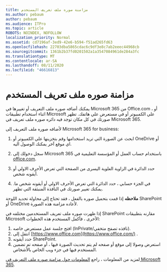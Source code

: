 ```yaml
---
title: مزامنة صوره ملف تعريف المستخدم
ms.author: pebaum
author: pebaum
ms.audience: ITPro
ms.topic: article
ROBOTS: NOINDEX, NOFOLLOW
localization_priority: Normal
ms.assetid: cd7196af-3ed9-42e6-b594-f51ad265fd63
ms.openlocfilehash: 22703dba5865cdac6c9df3e8c7ab2eeec44968cb
ms.sourcegitcommit: 1361b2b37fd0201502a1a3547084961de284a3fc
ms.translationtype: MT
ms.contentlocale: ar-SA
ms.lasthandoff: 08/11/2020
ms.locfileid: "46616813"
---
```

# <a name="sync-a-users-profile-picture"></a>مزامنة صوره ملف تعريف المستخدم

يمكنك أضافه صوره ملف التعريف أو تغييرها في Microsoft 365 من Office.com ، أو اثناء استخدام تطبيقات Microsoft علي الكمبيوتر أو في مستعرض علي هاتفك. تظهر صورتك في كل مكان توجد فيه دائره صوره ملف تعريف في Microsoft 365.

لأضافه صوره ملف التعريف إلى Microsoft 365 for business:

1. ابحث عن الصورة التي تريد استخدامها وقم بتخزينها علي الكمبيوتر أو OneDrive أو اي موقع آخر يمكنك الوصول اليه.

2. سجل دخولك إلى Microsoft 365 باستخدام حساب العمل أو المؤسسة التعليمية في [office.com](https://www.office.com).

3. حدد الدائرة في الزاوية العلوية اليسرى من الصفحة التي تعرض الأحرف الاولي أو أيقونه شخص.

4. في الجزء حسابي ، حدد الدائرة التي تعرض الأحرف الاولي أو أيقونه شخص ما. يمكنك تغيير صورتك في النافذة المنبثقة التي تظهر.

**ملاحظه** إذا قمت بتحميل صوره بالفعل ، فقد تحتاج إلى محاولة تحديد اللوحة SharePoint أو OneDrive لأعاده مزامنة هذه الصورة.

إذا ظهرت صوره ملف تعريف المستخدمين مختلفه في SharePoint مقارنه بتطبيقات Microsoft الأخرى ، فأكمل المستخدم هذه الخطوات:

1. افتح جلسة عمل مستعرض خاصه (InPrivate/نافذه تصفح متخفي).
2. انتقل إلى [https://www.office.com](https://www.office.com/) .
3. حدد أيقونه SharePoint.
4. استعرض وصولا إلى موقع أو صفحه لم يتم تحديث الصورة فيها ، أو صفحه تم تضمين المستخدم فيها في جزء ويب الخاص بالأشخاص.

لمزيد من المعلومات ، راجع [المعلومات حول مزامنة صوره ملف التعريف في Microsoft 365](https://support.office.com/article/information-about-profile-picture-synchronization-in-office-365-20594d76-d054-4af4-a660-401133e3d48a).

